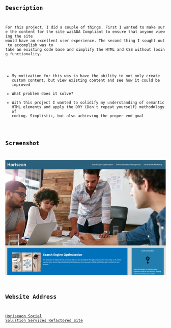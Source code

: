 # <Code Refactor>
## Description
For this project, I did a couple of things. First I wanted to make sure the content for the site wasADA Compliant to ensure that anyone viewing the site would have an excellent user experience. The second thing I sought out to accomplish was to take an existing code base and simplify the HTML and CSS without losing functionality. 
- My motivation for this was to have the ability to not only create custom content, but view existing content and see how it could be improved
- What problem does it solve?
- With this project I wanted to solidify my understanding of semantic HTML elements and apply the DRY (Don't repeat yourself) methodology of coding. 
    Simplistic, but also achieving the proper end goal
## Screenshot

![Horiseon Social Solutions Screenshot](https://github.com/TechnoPrep/nwe-du-hw-01/blob/main/screenshots/Horiseon%20Social%20Solution%20Services%2C%20Inc.png)

## Website Address

[Horiseaon Social Solustion Services Refactored Site](https://technoprep.github.io/nwe-du-hw-01/)
